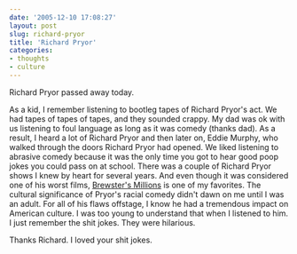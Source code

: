 ```yaml
---
date: '2005-12-10 17:08:27'
layout: post
slug: richard-pryor
title: 'Richard Pryor'
categories:
- thoughts
- culture
---
```


Richard Pryor passed away today.

As a kid, I remember listening to bootleg tapes of Richard Pryor's act. We had tapes of tapes of tapes, and they sounded crappy. My dad was ok with us listening to foul language as long as it was comedy (thanks dad). As a result, I heard a lot of Richard Pryor and then later on, Eddie Murphy, who walked through the doors Richard Pryor had opened. We liked listening to abrasive comedy because it was the only time you got to hear good poop jokes you could pass on at school. There was a couple of Richard Pryor shows I knew by heart for several years. And even though it was considered one of his worst films, [Brewster's Millions](http://www.imdb.com/title/tt0088850/?fr=c2l0ZT1kZnx0dD0xfGZiPXV8cG49MHxrdz0xfHE9YnJld3N0ZXJzIG1pbGxpb25zfGZ0PTF8bXg9MjB8bG09NTAwfGNvPTF8aHRtbD0xfG5tPTE_;fc=1;ft=20;fm=1) is one of my favorites. The cultural significance of Pryor's racial comedy didn't dawn on me until I was an adult. For all of his flaws offstage, I know he had a tremendous impact on American culture. I was too young to understand that when I listened to him. I just remember the shit jokes. They were hilarious.

Thanks Richard. I loved your shit jokes.
